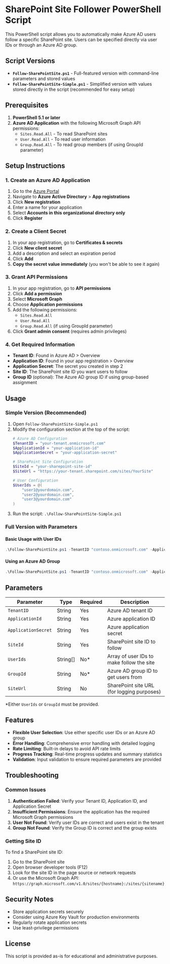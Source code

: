 # SharePoint Site Follower PowerShell Script

This PowerShell script allows you to automatically make Azure AD users follow a specific SharePoint site. Users can be specified directly via user IDs or through an Azure AD group.

## Script Versions

- **`Follow-SharePointSite.ps1`** - Full-featured version with command-line parameters and stored values
- **`Follow-SharePointSite-Simple.ps1`** - Simplified version with values stored directly in the script (recommended for easy setup)

## Prerequisites

1. **PowerShell 5.1 or later**
2. **Azure AD Application** with the following Microsoft Graph API permissions:
   - `Sites.Read.All` - To read SharePoint sites
   - `User.Read.All` - To read user information
   - `Group.Read.All` - To read group members (if using GroupId parameter)

## Setup Instructions

### 1. Create an Azure AD Application

1. Go to the [Azure Portal](https://portal.azure.com)
2. Navigate to **Azure Active Directory** > **App registrations**
3. Click **New registration**
4. Enter a name for your application
5. Select **Accounts in this organizational directory only**
6. Click **Register**

### 2. Create a Client Secret

1. In your app registration, go to **Certificates & secrets**
2. Click **New client secret**
3. Add a description and select an expiration period
4. Click **Add**
5. **Copy the secret value immediately** (you won't be able to see it again)

### 3. Grant API Permissions

1. In your app registration, go to **API permissions**
2. Click **Add a permission**
3. Select **Microsoft Graph**
4. Choose **Application permissions**
5. Add the following permissions:
   - `Sites.Read.All`
   - `User.Read.All`
   - `Group.Read.All` (if using GroupId parameter)
6. Click **Grant admin consent** (requires admin privileges)

### 4. Get Required Information

- **Tenant ID**: Found in Azure AD > Overview
- **Application ID**: Found in your app registration > Overview
- **Application Secret**: The secret you created in step 2
- **Site ID**: The SharePoint site ID you want users to follow
- **Group ID** (optional): The Azure AD group ID if using group-based assignment

## Usage

### Simple Version (Recommended)

1. Open `Follow-SharePointSite-Simple.ps1`
2. Modify the configuration section at the top of the script:
   ```powershell
   # Azure AD Configuration
   $TenantID = "your-tenant.onmicrosoft.com"
   $ApplicationId = "your-application-id"
   $ApplicationSecret = "your-application-secret"
   
   # SharePoint Site Configuration
   $SiteId = "your-sharepoint-site-id"
   $SiteUrl = "https://your-tenant.sharepoint.com/sites/YourSite"
   
   # User Configuration
   $UserIds = @(
       "user1@yourdomain.com",
       "user2@yourdomain.com",
       "user3@yourdomain.com"
   )
   ```
3. Run the script: `.\Follow-SharePointSite-Simple.ps1`

### Full Version with Parameters

#### Basic Usage with User IDs

```powershell
.\Follow-SharePointSite.ps1 -TenantID "contoso.onmicrosoft.com" -ApplicationId "12345678-1234-1234-1234-123456789012" -ApplicationSecret "your-secret" -SiteId "12345678-1234-1234-1234-123456789012" -UserIds @("user1@contoso.com", "user2@contoso.com")
```

#### Using an Azure AD Group

```powershell
.\Follow-SharePointSite.ps1 -TenantID "contoso.onmicrosoft.com" -ApplicationId "12345678-1234-1234-1234-123456789012" -ApplicationSecret "your-secret" -SiteId "12345678-1234-1234-1234-123456789012" -GroupId "87654321-4321-4321-4321-210987654321"
```

## Parameters

| Parameter | Type | Required | Description |
|-----------|------|----------|-------------|
| `TenantID` | String | Yes | Azure AD tenant ID |
| `ApplicationId` | String | Yes | Azure application ID |
| `ApplicationSecret` | String | Yes | Azure application secret |
| `SiteId` | String | Yes | SharePoint site ID to follow |
| `UserIds` | String[] | No* | Array of user IDs to make follow the site |
| `GroupId` | String | No* | Azure AD group ID to get users from |
| `SiteUrl` | String | No | SharePoint site URL (for logging purposes) |

*Either `UserIds` or `GroupId` must be provided.

## Features

- **Flexible User Selection**: Use either specific user IDs or an Azure AD group
- **Error Handling**: Comprehensive error handling with detailed logging
- **Rate Limiting**: Built-in delays to avoid API rate limits
- **Progress Tracking**: Real-time progress updates and summary statistics
- **Validation**: Input validation to ensure required parameters are provided

## Troubleshooting

### Common Issues

1. **Authentication Failed**: Verify your Tenant ID, Application ID, and Application Secret
2. **Insufficient Permissions**: Ensure the application has the required Microsoft Graph permissions
3. **User Not Found**: Verify user IDs are correct and users exist in the tenant
4. **Group Not Found**: Verify the Group ID is correct and the group exists

### Getting Site ID

To find a SharePoint site ID:
1. Go to the SharePoint site
2. Open browser developer tools (F12)
3. Look for the site ID in the page source or network requests
4. Or use the Microsoft Graph API: `https://graph.microsoft.com/v1.0/sites/{hostname}:/sites/{sitename}`

## Security Notes

- Store application secrets securely
- Consider using Azure Key Vault for production environments
- Regularly rotate application secrets
- Use least-privilege permissions

## License

This script is provided as-is for educational and administrative purposes.
